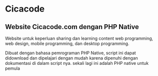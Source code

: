 <h1>Cicacode</h1>
<h2>Website Cicacode.com dengan PHP Native</h2>
<p>Website untuk keperluan sharing dan learning content web programming, web design, mobile programming, dan desktop programming.</p>
<p>Dibuat dengan bahasa pemrograman PHP Native, script ini dapat didownload dan dipelajari dengan mudah karena dipenuhi dengan dokumentasi di dalam script nya. sekali lagi ini adalah PHP native untuk pemula</p>
